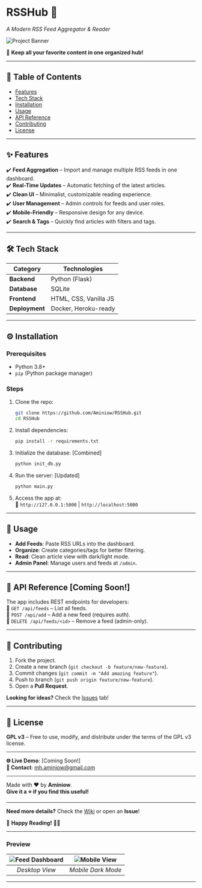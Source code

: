 # **RSSHub** 📡  
*A Modern RSS Feed Aggregator & Reader*  

![Project Banner](https://placehold.co/1200x400?text=RSSHub+-+RSS+Feed+Aggregator&font=roboto)  

🌟 **Keep all your favorite content in one organized hub!**  

---

## **📖 Table of Contents**  
- [Features](#features)  
- [Tech Stack](#tech-stack)  
- [Installation](#installation)  
- [Usage](#usage)  
- [API Reference](#api-reference)  
- [Contributing](#contributing)  
- [License](#license)  

---

## **✨ Features**  
✔️ **Feed Aggregation** – Import and manage multiple RSS feeds in one dashboard.  
✔️ **Real-Time Updates** – Automatic fetching of the latest articles.  
✔️ **Clean UI** – Minimalist, customizable reading experience.  
✔️ **User Management** – Admin controls for feeds and user roles.  
✔️ **Mobile-Friendly** – Responsive design for any device.  
✔️ **Search & Tags** – Quickly find articles with filters and tags.  

---

## **🛠️ Tech Stack**  
| Category       | Technologies |  
|---------------|-------------|  
| **Backend**   | Python (Flask) |  
| **Database**  | SQLite |  
| **Frontend**  | HTML, CSS, Vanilla JS |  
| **Deployment**| Docker, Heroku-ready |  

---

## **⚙️ Installation**  

### **Prerequisites**  
- Python 3.8+  
- `pip` (Python package manager)  

### **Steps**  
1. Clone the repo:  
   ```bash  
   git clone https://github.com/Aminiow/RSSHub.git  
   cd RSSHub  
   ```  
2. Install dependencies:  
   ```bash  
   pip install -r requirements.txt  
   ```  
3. Initialize the database:   [Combined]
   ```bash  
   python init_db.py  
   ```  
4. Run the server:   [Updated]
   ```bash  
   python main.py  
   ```  
5. Access the app at:   
   🔗 `http://127.0.0.1:5000`   |   `http://localhost:5000`

---
## **🚀 Usage**  
- **Add Feeds**: Paste RSS URLs into the dashboard.  
- **Organize**: Create categories/tags for better filtering.  
- **Read**: Clean article view with dark/light mode.  
- **Admin Panel**: Manage users and feeds at `/admin`.  

---

## **🔌 API Reference**   [Coming Soon!]
The app includes REST endpoints for developers:  
🔸 `GET /api/feeds` – List all feeds.  
🔸 `POST /api/add` – Add a new feed (requires auth).  
🔸 `DELETE /api/feeds/<id>` – Remove a feed (admin-only).  

---

## **🤝 Contributing**  
1. Fork the project.  
2. Create a new branch (`git checkout -b feature/new-feature`).  
3. Commit changes (`git commit -m "Add amazing feature"`).  
4. Push to branch (`git push origin feature/new-feature`).  
5. Open a **Pull Request**.  

**Looking for ideas?** Check the [Issues](https://github.com/Aminiow/RSSHub/issues) tab!  

---

## **📜 License**  
**GPL v3** – Free to use, modify, and distribute under the terms of the GPL v3 license.  

---

**🌐 Live Demo**: [Coming Soon!]  
**📧 Contact**: mh.aminiow@gmail.com  

---

Made with ❤️ by **Aminiow**.  
**Give it a ⭐ if you find this useful!**  

--- 

**Need more details?** Check the [Wiki](https://github.com/yourusername/RSSHub/wiki) or open an **Issue**!  

🔗 **Happy Reading!** 📰✨  

---  

### **Preview**  
| ![Feed Dashboard](https://placehold.co/600x400?text=Dashboard+Preview) | ![Mobile View](https://placehold.co/300x500?text=Mobile+Dark+Mode) |  
|:--:|:--:|  
| *Desktop View* | *Mobile Dark Mode* |  

---
